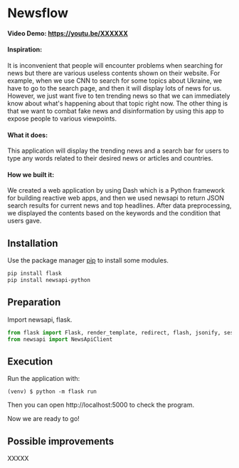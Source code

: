 # Newsflow
#### Video Demo:  <https://youtu.be/XXXXXX>
#### Inspiration:
It is inconvenient that people will encounter problems when searching for news but there are various useless contents shown on their website. For example, when we use CNN to search for some topics about Ukraine, we have to go to the search page, and then it will display lots of news for us. However, we just want five to ten trending news so that we can immediately know about what's happening about that topic right now. The other thing is that we want to combat fake news and disinformation by using this app to expose people to various viewpoints.

#### What it does:
This application will display the trending news and a search bar for users to type any words related to their desired news or articles and countries.

#### How we built it:
We created a web application by using Dash which is a Python framework for building reactive web apps, and then we used newsapi to return JSON search results for current news and top headlines. After data preprocessing, we displayed the contents based on the keywords and the condition that users gave.


## Installation

Use the package manager [pip](https://pip.pypa.io/en/stable/) to install some modules.

```bash
pip install flask
pip install newsapi-python
```

## Preparation

Import newsapi, flask.

```python
from flask import Flask, render_template, redirect, flash, jsonify, session, request
from newsapi import NewsApiClient
```

## Execution

Run the application with:
```
(venv) $ python -m flask run
```

Then you can open http://localhost:5000 to check the program.

Now we are ready to go!

## Possible improvements

XXXXX
